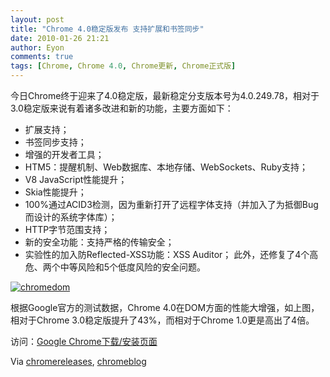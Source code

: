 ```yaml
---
layout: post
title: "Chrome 4.0稳定版发布 支持扩展和书签同步"
date: 2010-01-26 21:21
author: Eyon
comments: true
tags: [Chrome, Chrome 4.0, Chrome更新, Chrome正式版]
---
```

今日Chrome终于迎来了4.0稳定版，最新稳定分支版本号为4.0.249.78，相对于3.0稳定版来说有着诸多改进和新的功能，主要方面如下：


*   扩展支持；
*   书签同步支持；
*   增强的开发者工具；
*   HTM5：提醒机制、Web数据库、本地存储、WebSockets、Ruby支持；
*   V8 JavaScript性能提升；
*   Skia性能提升；
*   100%通过ACID3检测，因为重新打开了远程字体支持（并加入了为抵御Bug而设计的系统字体库）；
*   HTTP字节范围支持；
*   新的安全功能：支持严格的传输安全；
*   实验性的加入防Reflected-XSS功能：XSS Auditor；
此外，还修复了4个高危、两个中等风险和5个低度风险的安全问题。

<a href="http://img.chromi.org/2010/02/chromedom.png">![](http://img.chromi.org/2010/02/chromedom.png "chromedom")</a>

根据Google官方的测试数据，Chrome 4.0在DOM方面的性能大增强，如上图，相对于Chrome 3.0稳定版提升了43%，而相对于Chrome 1.0更是高出了4倍。

访问：[Google Chrome下载/安装页面](http://www.chromi.org/chromedownload)

Via [chromereleases](http://googlechromereleases.blogspot.com/2010/01/stable-channel-update_25.html), [chromeblog](http://chrome.blogspot.com/2010/01/over-1500-new-features-for-google.html)
